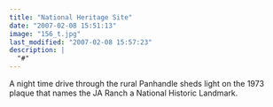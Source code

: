 ```yaml
---
title: "National Heritage Site"
date: "2007-02-08 15:51:13"
image: "156_t.jpg"
last_modified: "2007-02-08 15:57:23"
description: |
  "#"
---
```


A night time drive through the rural Panhandle sheds light on the 1973 plaque that names the JA Ranch a National Historic Landmark.
